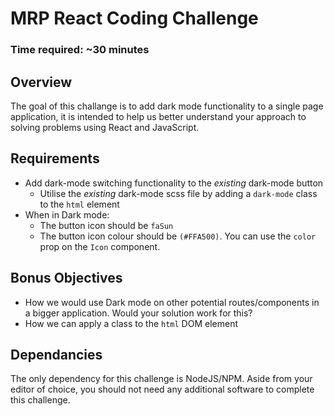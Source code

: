 # MRP React Coding Challenge

### Time required: ~30 minutes

## Overview
The goal of this challange is to add dark mode functionality to a single page application, it is intended to help us better understand your approach to solving problems using React and JavaScript.

## Requirements
- Add dark-mode switching functionality to the *existing* dark-mode button
  - Utilise the *existing* dark-mode scss file by adding a `dark-mode` class to the `html` element
- When in Dark mode:
  - The button icon should be `faSun`
  - The button icon colour should be `(#FFA500)`. You can use the `color` prop on the `Icon` component.

## Bonus Objectives
- How we would use Dark mode on other potential routes/components in a bigger application. Would your solution work for this?
- How we can apply a class to the `html` DOM element

## Dependancies
The only dependency for this challenge is NodeJS/NPM. Aside from your editor of choice, you should not need any additional software to complete this challenge.